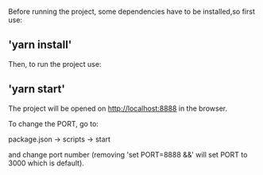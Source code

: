 Before running the project, some dependencies have to be installed,so first use:

## 'yarn install'

Then, to run the project use:

## 'yarn start'

The project will be opened on [http://localhost:8888](http://localhost:8888) in the browser.

To change the PORT, go to:

package.json -> scripts -> start

and change port number (removing 'set PORT=8888 &&' will set PORT to 3000 which is default).
